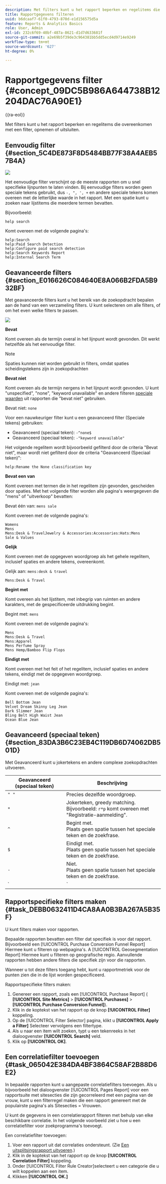 ```yaml
---
description: Met filters kunt u het rapport beperken en regelitems die overeenkomen met een filter, opnemen of uitsluiten.
title: Rapportgegevens filteren
uuid: b6dcaaf7-61f0-4793-870d-e1d156575d5a
feature: Reports & Analytics Basics
role: User, Admin
exl-id: 232c6f69-40bf-487a-8621-d1d7d633681f
source-git-commit: a2e69b5f39de3c964381bb5dd5ecd4d9714e9249
workflow-type: tm+mt
source-wordcount: '627'
ht-degree: 0%

---
```


# Rapportgegevens filter {#concept_09DC5B986A644738B12204DAC76A90E1}

{{ra-eol}}

Met filters kunt u het rapport beperken en regelitems die overeenkomen met een filter, opnemen of uitsluiten.

## Eenvoudig filter {#section_5C4DE873F8D5484BB77F38A4AEB57B4A}

![](/help/admin/admin/assets/filter.png)

Het eenvoudige filter verschijnt op de meeste rapporten om u snel specifieke lijnpunten te laten vinden. Bij eenvoudige filters worden geen speciale tekens gebruikt, dus `-, ", ', +` en andere speciale tekens komen overeen met de letterlijke waarde in het rapport. Met een spatie kunt u zoeken naar lijstitems die meerdere termen bevatten.

Bijvoorbeeld:

```
help search
```

Komt overeen met de volgende pagina&#39;s:

```
help:Search
help:Paid Search Detection
help:Configure paid search detection
help:Search Keywords Report
help:Internal Search Term
```

## Geavanceerde filters {#section_E016626C084640E8A066B2FDA5B932BF}

Met geavanceerde filters kunt u het bereik van de zoekopdracht bepalen aan de hand van een verzameling filters. U kunt selecteren om alle filters, of om het even welke filters te passen.

![](assets/advanced_filter.png)

**Bevat**

Komt overeen als de termijn overal in het lijnpunt wordt gevonden. Dit werkt hetzelfde als het eenvoudige filter.

>[!NOTE]
>
>Spaties kunnen niet worden gebruikt in filters, omdat spaties scheidingstekens zijn in zoekopdrachten

**Bevat niet**

Komt overeen als de termijn nergens in het lijnpunt wordt gevonden. U kunt &quot;unspecified&quot;, &quot;none&quot;, &quot;keyword unavailable&quot; en andere filteren [speciale waarden](https://experienceleague.adobe.com/docs/analytics/technotes/unspecified.html) uit rapporten die &quot;bevat niet&quot; gebruiken.

Bevat niet: `none`

Voor een nauwkeuriger filter kunt u een geavanceerd filter (Speciale tekens) gebruiken:

* Geavanceerd (speciaal teken): `-^none$`
* Geavanceerd (speciaal teken): `-"keyword unavailable"`

Het volgende regelitem wordt bijvoorbeeld gefilterd door de criteria &quot;Bevat niet&quot;, maar wordt niet gefilterd door de criteria &quot;Geavanceerd (Speciaal teken)&quot;:

```
help:Rename the None classification key
```

**Bevat een van**

Komt overeen met termen die in het regelitem zijn gevonden, gescheiden door spaties. Met het volgende filter worden alle pagina&#39;s weergegeven die &quot;mens&quot; of &quot;uitverkoop&quot; bevatten:

Bevat één van: `mens sale`

Komt overeen met de volgende pagina&#39;s:

```
Womens
Mens
Mens:Desk & TravelJewelry & Accessories:Accessories:Hats:Mens
Sale & Values
```

**Gelijk**

Komt overeen met de opgegeven woordgroep als het gehele regelitem, inclusief spaties en andere tekens, overeenkomt.

Gelijk aan: `mens:desk & travel`

`Mens:Desk & Travel`

**Begint met**

Komt overeen als het lijstitem, met inbegrip van ruimten en andere karakters, met de gespecificeerde uitdrukking begint.

Begint met: `mens`

Komt overeen met de volgende pagina&#39;s:

```
Mens
Mens:Desk & Travel
Mens:Apparel
Mens Perfume Spray
Mens Hemp/Bamboo Flip Flops
```

**Eindigt met**

Komt overeen met het feit of het regelitem, inclusief spaties en andere tekens, eindigt met de opgegeven woordgroep.

Eindigt met: `jean`

Komt overeen met de volgende pagina&#39;s:

```
Bell Bottom Jean
Velvet Dream Skinny Leg Jean
Dark Slimmer Jean
Bling Belt High Waist Jean
Ocean Blue Jean
```

## Geavanceerd (speciaal teken) {#section_83DA3B6C23EB4C119DB6D74062DB501D}

Met Geavanceerd kunt u jokertekens en andere complexe zoekopdrachten uitvoeren.

| Geavanceerd (speciaal teken) | Beschrijving |
|--- |--- |
| `" "` | Precies dezelfde woordgroep. |
| `*` | Jokerteken, greedy matching. <br>Bijvoorbeeld: `r*p`  komt overeen met &quot;Registratie-aanmelding&quot;. |
| `^` | Begint met. <br>Plaats geen spatie tussen het speciale teken en de zoekfrase. |
| `$` | Eindigt met. <br>Plaats geen spatie tussen het speciale teken en de zoekfrase. |
| `-` | Niet. <br>Plaats geen spatie tussen het speciale teken en de zoekfrase. |
| `|` | of<br>Opmerking: u moet een spatie aan elke kant van het verticale balkteken opnemen. `" | "`. |

## Rapportspecifieke filters maken {#task_DEBB0632411D4CA8AA0B3BA267A5B35F}

U kunt filters maken voor rapporten.

<!-- 

t_reports_filter_specific.xml

 -->

Bepaalde rapporten bevatten een filter dat specifiek is voor dat rapport. Bijvoorbeeld een [!UICONTROL Purchase Conversion Funnel Report] Hiermee kunt u filteren op webpagina&#39;s. A [!UICONTROL Geosegmentation Report] Hiermee kunt u filteren op geografische regio. Aanvullende rapporten hebben andere filters die specifiek zijn voor die rapporten.

Wanneer u tot deze filters toegang hebt, kunt u rapportmetriek voor de punten zien die in de lijst worden gespecificeerd.

Rapportspecifieke filters maken:

1. Genereer een rapport, zoals een [!UICONTROL Purchase Report] ( **[!UICONTROL Site Metrics]** > **[!UICONTROL Purchases]** > **[!UICONTROL Purchase Conversion Funnel]**).
1. Klik in de koptekst van het rapport op de knop **[!UICONTROL Filter]** koppeling.
1. Op de [!UICONTROL Filter Selector] pagina, klikt u **[!UICONTROL Apply a Filter]** Selecteer vervolgens een filtertype.
1. Als u naar een item wilt zoeken, typt u een tekenreeks in het dialoogvenster **[!UICONTROL Search]** veld.
1. Klik op **[!UICONTROL OK]**.

## Een correlatiefilter toevoegen {#task_065042E384DA4BF3864C58AF2B88D6E2}

<!-- 

t_reports_correlation_filter.xml

 -->

In bepaalde rapporten kunt u aangepaste correlatiefilters toevoegen. Als u bijvoorbeeld het dialoogvenster [!UICONTROL Pages Report] voor een rapportsuite met sitesecties die zijn gecorreleerd met een pagina van de vrouw, kunt u een filterregel maken die een rapport genereert met de populairste pagina&#39;s als Sitesecties = Vrouwen.

U kunt de gegevens in een correlatierapport filteren met behulp van elke beschikbare correlatie. In het volgende voorbeeld ziet u hoe u een correlatiefilter voor zoekprogramma&#39;s toevoegt.

Een correlatiefilter toevoegen:

1. Voer een rapport uit dat correlaties ondersteunt. (Zie [Een uitsplitsingsrapport uitvoeren](/help/analyze/reports-analytics/reports-customize/breakdowns.md#task_F685624830E64C829C8BE6435A107F69).)
1. Klik in de koptekst van het rapport op de knop **[!UICONTROL Correlation Filter]** koppeling.
1. Onder [!UICONTROL Filter Rule Creator]selecteert u een categorie die u wilt koppelen aan een item.
1. Klikken **[!UICONTROL OK.]**
